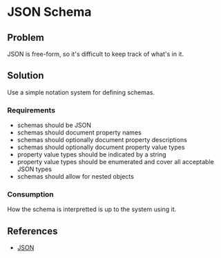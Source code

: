 # JSON Schema

## Problem

JSON is free-form, so it's difficult to keep track of what's in it.

## Solution

Use a simple notation system for defining schemas.

### Requirements

* schemas should be JSON
* schemas should document property names
* schemas should optionally document property descriptions
* schemas should optionally document property value types
* property value types should be indicated by a string
* property value types should be enumerated and cover all acceptable JSON types
* schemas should allow for nested objects

### Consumption

How the schema is interpretted is up to the system using it.

## References

* [JSON](http://json.org/)